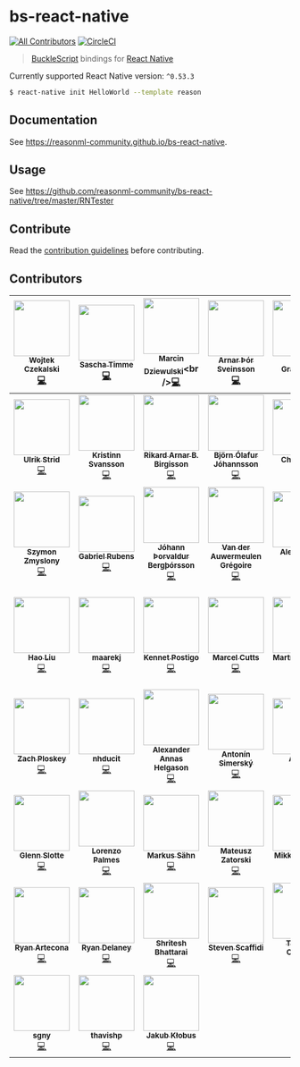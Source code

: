 # bs-react-native
[![All Contributors](https://img.shields.io/badge/all_contributors-52-orange.svg?style=flat-square)](#contributors)
[![CircleCI](https://circleci.com/gh/reasonml-community/bs-react-native/tree/master.svg?style=svg)](https://circleci.com/gh/reasonml-community/bs-react-native/tree/master)

> [BuckleScript](https://github.com/bucklescript/bucklescript) bindings for [React Native](https://github.com/facebook/react-native)

Currently supported React Native version: `^0.53.3`

```bash
$ react-native init HelloWorld --template reason
```

## Documentation

See https://reasonml-community.github.io/bs-react-native.

## Usage

See https://github.com/reasonml-community/bs-react-native/tree/master/RNTester

## Contribute

Read the [contribution guidelines](./CONTRIBUTING.md) before contributing.

## Contributors

<!-- ALL-CONTRIBUTORS-LIST:START - Do not remove or modify this section -->
<!-- prettier-ignore -->
| [<img src="https://avatars0.githubusercontent.com/u/1693190?v=4" width="100px;"/><br /><sub><b>Wojtek Czekalski</b></sub>](http://wokalski.com)<br />[💻](https://github.com/reasonml-community/bs-react-native/commits?author=wokalski "Code") | [<img src="https://avatars0.githubusercontent.com/u/4854317?v=4" width="100px;"/><br /><sub><b>Sascha Timme</b></sub>](http://page.math.tu-berlin.de/~timme/)<br />[💻](https://github.com/reasonml-community/bs-react-native/commits?author=saschatimme "Code") | [<img src="https://avatars1.githubusercontent.com/u/1467712?v=4" width="100px;"/><br /><sub><b>Marcin Dziewulski</b></sub>](https://twitter.com/__marcin_)<br />[💻](https://github.com/reasonml-community/bs-react-native/commits?author=mobily "Code") | [<img src="https://avatars2.githubusercontent.com/u/4514159?v=4" width="100px;"/><br /><sub><b>Arnar Þór Sveinsson</b></sub>](https://github.com/arnarthor)<br />[💻](https://github.com/reasonml-community/bs-react-native/commits?author=arnarthor "Code") | [<img src="https://avatars2.githubusercontent.com/u/2464966?v=4" width="100px;"/><br /><sub><b>Mike Grabowski</b></sub>](https://github.com/grabbou)<br />[💻](https://github.com/reasonml-community/bs-react-native/commits?author=grabbou "Code") | [<img src="https://avatars1.githubusercontent.com/u/5686659?v=4" width="100px;"/><br /><sub><b>Gunnar Gylfason</b></sub>](https://github.com/gunnigylfa)<br />[💻](https://github.com/reasonml-community/bs-react-native/commits?author=gunnigylfa "Code") | [<img src="https://avatars3.githubusercontent.com/u/18584155?v=4" width="100px;"/><br /><sub><b>Dawid</b></sub>](http://dawidurbaniak.pl)<br />[💻](https://github.com/reasonml-community/bs-react-native/commits?author=Trancever "Code") |
| :---: | :---: | :---: | :---: | :---: | :---: | :---: |
| [<img src="https://avatars3.githubusercontent.com/u/1607770?v=4" width="100px;"/><br /><sub><b>Ulrik Strid</b></sub>](https://github.com/ulrikstrid)<br />[💻](https://github.com/reasonml-community/bs-react-native/commits?author=ulrikstrid "Code") | [<img src="https://avatars0.githubusercontent.com/u/1177751?v=4" width="100px;"/><br /><sub><b>Kristinn Svansson</b></sub>](https://github.com/kristinns)<br />[💻](https://github.com/reasonml-community/bs-react-native/commits?author=kristinns "Code") | [<img src="https://avatars0.githubusercontent.com/u/7479759?v=4" width="100px;"/><br /><sub><b>Rikard Arnar B. Birgisson</b></sub>](https://github.com/Rikkiabb)<br />[💻](https://github.com/reasonml-community/bs-react-native/commits?author=Rikkiabb "Code") | [<img src="https://avatars3.githubusercontent.com/u/2598477?v=4" width="100px;"/><br /><sub><b>Björn Ólafur Jóhannsson</b></sub>](https://github.com/bjornj12)<br />[💻](https://github.com/reasonml-community/bs-react-native/commits?author=bjornj12 "Code") | [<img src="https://avatars2.githubusercontent.com/u/1909539?v=4" width="100px;"/><br /><sub><b>Cheng Lou</b></sub>](http://twitter.com/_chenglou)<br />[💻](https://github.com/reasonml-community/bs-react-native/commits?author=chenglou "Code") | [<img src="https://avatars1.githubusercontent.com/u/4429247?v=4" width="100px;"/><br /><sub><b>Jamie Parkinson</b></sub>](https://github.com/jamieparkinson)<br />[💻](https://github.com/reasonml-community/bs-react-native/commits?author=jamieparkinson "Code") | [<img src="https://avatars2.githubusercontent.com/u/157534?v=4" width="100px;"/><br /><sub><b>MoOx</b></sub>](https://moox.io/)<br />[💻](https://github.com/reasonml-community/bs-react-native/commits?author=MoOx "Code") |
| [<img src="https://avatars1.githubusercontent.com/u/17514265?v=4" width="100px;"/><br /><sub><b>Szymon Zmyslony</b></sub>](https://github.com/szymonzmyslony)<br />[💻](https://github.com/reasonml-community/bs-react-native/commits?author=szymonzmyslony "Code") | [<img src="https://avatars0.githubusercontent.com/u/1283200?v=4" width="100px;"/><br /><sub><b>Gabriel Rubens</b></sub>](https://medium.com/@_gabrielrubens)<br />[💻](https://github.com/reasonml-community/bs-react-native/commits?author=grsabreu "Code") | [<img src="https://avatars3.githubusercontent.com/u/38626?v=4" width="100px;"/><br /><sub><b>Jóhann Þorvaldur Bergþórsson</b></sub>](https://www.twitter.com/johannth)<br />[💻](https://github.com/reasonml-community/bs-react-native/commits?author=johannth "Code") | [<img src="https://avatars3.githubusercontent.com/u/12223738?v=4" width="100px;"/><br /><sub><b>Van der Auwermeulen Grégoire</b></sub>](https://github.com/Gregoirevda)<br />[💻](https://github.com/reasonml-community/bs-react-native/commits?author=Gregoirevda "Code") | [<img src="https://avatars0.githubusercontent.com/u/36954?v=4" width="100px;"/><br /><sub><b>Alessandro Piras</b></sub>](https://github.com/laynor)<br />[💻](https://github.com/reasonml-community/bs-react-native/commits?author=laynor "Code") | [<img src="https://avatars0.githubusercontent.com/u/1183585?v=4" width="100px;"/><br /><sub><b>Andreas Møller</b></sub>](http://evilcorp.limited)<br />[💻](https://github.com/reasonml-community/bs-react-native/commits?author=cullophid "Code") | [<img src="https://avatars1.githubusercontent.com/u/17013?v=4" width="100px;"/><br /><sub><b>Gilbert</b></sub>](https://twitter.com/mindeavor)<br />[💻](https://github.com/reasonml-community/bs-react-native/commits?author=gilbert "Code") |
| [<img src="https://avatars1.githubusercontent.com/u/48898?v=4" width="100px;"/><br /><sub><b>Hao Liu</b></sub>](http://leomayleomay.github.io)<br />[💻](https://github.com/reasonml-community/bs-react-native/commits?author=leomayleomay "Code") | [<img src="https://avatars2.githubusercontent.com/u/1654977?v=4" width="100px;"/><br /><sub><b>maarekj</b></sub>](https://github.com/maarekj)<br />[💻](https://github.com/reasonml-community/bs-react-native/commits?author=maarekj "Code") | [<img src="https://avatars0.githubusercontent.com/u/8888991?v=4" width="100px;"/><br /><sub><b>Kennet Postigo</b></sub>](https://github.com/kennetpostigo)<br />[💻](https://github.com/reasonml-community/bs-react-native/commits?author=kennetpostigo "Code") | [<img src="https://avatars0.githubusercontent.com/u/5721314?v=4" width="100px;"/><br /><sub><b>Marcel Cutts</b></sub>](http://asgard.tech)<br />[💻](https://github.com/reasonml-community/bs-react-native/commits?author=MarcelCutts "Code") | [<img src="https://avatars3.githubusercontent.com/u/403621?v=4" width="100px;"/><br /><sub><b>Martín Ciparelli</b></sub>](https://github.com/mciparelli)<br />[💻](https://github.com/reasonml-community/bs-react-native/commits?author=mciparelli "Code") | [<img src="https://avatars0.githubusercontent.com/u/17956325?v=4" width="100px;"/><br /><sub><b>Medson de Oliveira Junior</b></sub>](https://github.com/medson10)<br />[💻](https://github.com/reasonml-community/bs-react-native/commits?author=medson10 "Code") | [<img src="https://avatars3.githubusercontent.com/u/306177?v=4" width="100px;"/><br /><sub><b>Tony Holdstock-Brown</b></sub>](https://github.com/tonyhb)<br />[💻](https://github.com/reasonml-community/bs-react-native/commits?author=tonyhb "Code") |
| [<img src="https://avatars2.githubusercontent.com/u/542191?v=4" width="100px;"/><br /><sub><b>Zach Ploskey</b></sub>](https://ploskey.com)<br />[💻](https://github.com/reasonml-community/bs-react-native/commits?author=zploskey "Code") | [<img src="https://avatars3.githubusercontent.com/u/4246176?v=4" width="100px;"/><br /><sub><b>nhducit</b></sub>](https://github.com/nhducit)<br />[💻](https://github.com/reasonml-community/bs-react-native/commits?author=nhducit "Code") | [<img src="https://avatars3.githubusercontent.com/u/1064453?v=4" width="100px;"/><br /><sub><b>Alexander Annas Helgason</b></sub>](https://twitter.com/alliannas)<br />[💻](https://github.com/reasonml-community/bs-react-native/commits?author=alliannas "Code") | [<img src="https://avatars1.githubusercontent.com/u/1331321?v=4" width="100px;"/><br /><sub><b>Antonín Simerský</b></sub>](https://github.com/rodan-lewarx)<br />[💻](https://github.com/reasonml-community/bs-react-native/commits?author=rodan-lewarx "Code") | [<img src="https://avatars0.githubusercontent.com/u/12168491?v=4" width="100px;"/><br /><sub><b>Arthur</b></sub>](https://github.com/arthur31416)<br />[💻](https://github.com/reasonml-community/bs-react-native/commits?author=arthur31416 "Code") | [<img src="https://avatars2.githubusercontent.com/u/992373?v=4" width="100px;"/><br /><sub><b>Blaine Bublitz</b></sub>](https://twitter.com/BlaineBublitz)<br />[💻](https://github.com/reasonml-community/bs-react-native/commits?author=phated "Code") | [<img src="https://avatars2.githubusercontent.com/u/533048?v=4" width="100px;"/><br /><sub><b>Bohdan Shulha</b></sub>](https://www.linkedin.com/in/bohdan-shulha/)<br />[💻](https://github.com/reasonml-community/bs-react-native/commits?author=bohdan-shulha "Code") |
| [<img src="https://avatars3.githubusercontent.com/u/5207036?v=4" width="100px;"/><br /><sub><b>Glenn Slotte</b></sub>](https://github.com/glennsl)<br />[💻](https://github.com/reasonml-community/bs-react-native/commits?author=glennsl "Code") | [<img src="https://avatars0.githubusercontent.com/u/5133531?v=4" width="100px;"/><br /><sub><b>Lorenzo Palmes</b></sub>](https://lpalmes.com)<br />[💻](https://github.com/reasonml-community/bs-react-native/commits?author=lpalmes "Code") | [<img src="https://avatars0.githubusercontent.com/u/1397415?v=4" width="100px;"/><br /><sub><b>Markus Sähn</b></sub>](https://github.com/papierschiff)<br />[💻](https://github.com/reasonml-community/bs-react-native/commits?author=papierschiff "Code") | [<img src="https://avatars0.githubusercontent.com/u/3802023?v=4" width="100px;"/><br /><sub><b>Mateusz Zatorski</b></sub>](https://twitter.com/matzatorski)<br />[💻](https://github.com/reasonml-community/bs-react-native/commits?author=knowbody "Code") | [<img src="https://avatars0.githubusercontent.com/u/5886412?v=4" width="100px;"/><br /><sub><b>Mikk Kiilaspää</b></sub>](https://github.com/Mikk36)<br />[💻](https://github.com/reasonml-community/bs-react-native/commits?author=Mikk36 "Code") | [<img src="https://avatars0.githubusercontent.com/u/802486?v=4" width="100px;"/><br /><sub><b>Nikita Shilnikov</b></sub>](https://github.com/flash-gordon)<br />[💻](https://github.com/reasonml-community/bs-react-native/commits?author=flash-gordon "Code") | [<img src="https://avatars2.githubusercontent.com/u/8965852?v=4" width="100px;"/><br /><sub><b>Robert Paul</b></sub>](http://robertpaul01.github.io)<br />[💻](https://github.com/reasonml-community/bs-react-native/commits?author=RobertPaul01 "Code") |
| [<img src="https://avatars3.githubusercontent.com/u/889991?v=4" width="100px;"/><br /><sub><b>Ryan Artecona</b></sub>](http://ryanartecona.com)<br />[💻](https://github.com/reasonml-community/bs-react-native/commits?author=ryanartecona "Code") | [<img src="https://avatars1.githubusercontent.com/u/6325382?v=4" width="100px;"/><br /><sub><b>Ryan Delaney</b></sub>](http://rdel.io)<br />[💻](https://github.com/reasonml-community/bs-react-native/commits?author=rrdelaney "Code") | [<img src="https://avatars2.githubusercontent.com/u/801803?v=4" width="100px;"/><br /><sub><b>Shritesh Bhattarai</b></sub>](https://shr.ite.sh)<br />[💻](https://github.com/reasonml-community/bs-react-native/commits?author=shritesh "Code") | [<img src="https://avatars2.githubusercontent.com/u/1554424?v=4" width="100px;"/><br /><sub><b>Steven Scaffidi</b></sub>](http://telaedge.com)<br />[💻](https://github.com/reasonml-community/bs-react-native/commits?author=sscaff1 "Code") | [<img src="https://avatars0.githubusercontent.com/u/8699937?v=4" width="100px;"/><br /><sub><b>Thomas Carlson</b></sub>](http://thecoldnorth.com)<br />[💻](https://github.com/reasonml-community/bs-react-native/commits?author=Thomas0c "Code") | [<img src="https://avatars1.githubusercontent.com/u/721022?v=4" width="100px;"/><br /><sub><b>Yuri Albuquerque</b></sub>](https://github.com/Denommus)<br />[💻](https://github.com/reasonml-community/bs-react-native/commits?author=Denommus "Code") | [<img src="https://avatars0.githubusercontent.com/u/612703?v=4" width="100px;"/><br /><sub><b>Andreas Eldh</b></sub>](http://eldh.co)<br />[💻](https://github.com/reasonml-community/bs-react-native/commits?author=eldh "Code") |
| [<img src="https://avatars2.githubusercontent.com/u/28243224?v=4" width="100px;"/><br /><sub><b>sgny</b></sub>](https://github.com/sgny)<br />[💻](https://github.com/reasonml-community/bs-react-native/commits?author=sgny "Code") | [<img src="https://avatars2.githubusercontent.com/u/10898993?v=4" width="100px;"/><br /><sub><b>thavishp</b></sub>](https://github.com/thavishp)<br />[💻](https://github.com/reasonml-community/bs-react-native/commits?author=thavishp "Code") | [<img src="https://avatars2.githubusercontent.com/u/1694993?v=4" width="100px;"/><br /><sub><b>Jakub Kłobus</b></sub>](https://github.com/souhe)<br />[💻](https://github.com/reasonml-community/bs-react-native/commits?author=souhe "Code") |
<!-- ALL-CONTRIBUTORS-LIST:END -->
